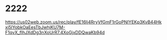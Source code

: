 # 2222
https://us02web.zoom.us/rec/play/fE16lj4RryVfGmF1rGoPNIYEKp3KvB44Hkxi5lYobkOaEesTbJwhjKU7M-F1qvX_fIhJXdDg3nXoUrR7.4XoGjxDDQwaKb94d
